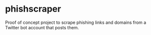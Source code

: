 # phishscraper
Proof of concept project to scrape phishing links and domains from a Twitter bot account that posts them.
